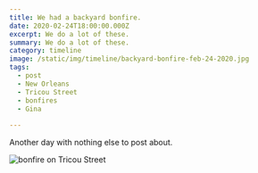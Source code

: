 ```yaml
---
title: We had a backyard bonfire.
date: 2020-02-24T18:00:00.000Z
excerpt: We do a lot of these.
summary: We do a lot of these.
category: timeline
image: /static/img/timeline/backyard-bonfire-feb-24-2020.jpg
tags:
  - post 
  - New Orleans
  - Tricou Street
  - bonfires
  - Gina
  
---
```


Another day with nothing else to post about.

![bonfire on Tricou Street](/static/img/timeline/backyard-bonfire-feb-24-2020.jpg "bonfire on Tricou Street")